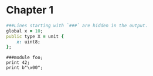 # Chapter 1

```ruby
###Lines starting with `###` are hidden in the output.
global x = 10;
public type X = unit {
    x: uint8;
};
```

```ruby,run
###module foo;
print 42;
print b"\x00";
```
